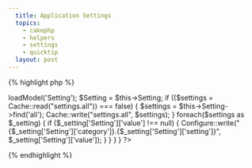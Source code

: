 ```yaml
---
  title: Application Settings
  topics:
    - cakephp
    - helpers
    - settings
    - quicktip
  layout: post
---
```


{% highlight php %}
<?php
/**
 * AppController
 *
 * Add your application-wide methods in the class below, your controllers
 * will inherit them.
 *
 * @package       cake
 * @subpackage    cake.app
 */
class AppController extends Controller {
/**
* Reads settings from database and writes them using the Configure class
* 
* @return void
* @access private
* @author Jose Diaz-Gonzalez
*/
	function _configureAppSettings() {
		$settings = array();
		$this->loadModel('Setting');
		$Setting = $this->Setting;
		if (($settings = Cache::read("settings.all")) === false) {
			$settings = $this->Setting->find('all');
			Cache::write("settings.all", $settings);
		}
		foreach($settings as $_setting) {
			if ($_setting['Setting']['value'] !== null) {
				Configure::write("{$_setting['Setting']['category']}.{$_setting['Setting']['setting']}", $_setting['Setting']['value']);
			}
		}
	}
}
?>
{% endhighlight %}